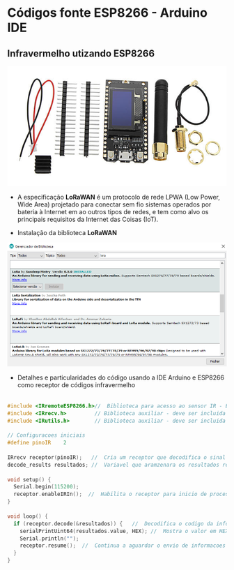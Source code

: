 # Códigos fonte ESP8266 - Arduino IDE

Infravermelho utizando ESP8266
------

![ESP32-LoRa](../../../Imagens/ESP32-LoRa.png)

* A especificação **LoRaWAN** é um protocolo de rede LPWA (Low Power, Wide Area) projetado para conectar sem fio sistemas operados por bateria à Internet em ao outros tipos de redes, e tem como alvo os principais requisitos da Internet das Coisas (IoT).

* Instalação da biblioteca **LoRaWAN**

![Instalação IRremoteESP8266](../../../Imagens/LoRa.png)

* Detalhes e particularidades do código usando a IDE Arduino e ESP8266 como receptor de códigos infravermelho

```c++

#include <IRremoteESP8266.h>//  Biblioteca para acesso ao sensor IR - ESP8266
#include <IRrecv.h>         // Biblioteca auxiliar - deve ser incluida junto com a IRremoteESP8266
#include <IRutils.h>        // Biblioteca auxiliar - deve ser incluida junto com a IRremoteESP8266

// Configuracoes iniciais
#define pinoIR    2

IRrecv receptor(pinoIR);   //  Cria um receptor que decodifica o sinal do sensor IR - codigos do controle remoto
decode_results resultados; //  Variavel que aramzenara os resultados recebidos

void setup() {
  Serial.begin(115200);
  receptor.enableIRIn();  //  Habilita o receptor para inicio de processamento dos codigos recebidos do emissor IR
}

void loop() {
  if (receptor.decode(&resultados)) {   //  Decodifica o codigo da informacao enviada pelo emissor IR
    serialPrintUint64(resultados.value, HEX); //  Mostra o valor em HEX do resultado recebido
    Serial.println("");
    receptor.resume();  //  Continua a aguardar o envio de informacoes peso emissor IR
  }
}

```

